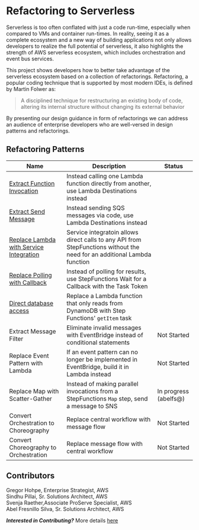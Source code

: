 # Refactoring to Serverless

Serverless is too often conflated with just a code run-time, especially when compared to VMs and container run-times. In reality, seeing it as a complete ecosystem and a new way of building applications not only allows developers to realize the full potential of serverless, it also highlights the strength of AWS serverless ecosystem, which includes orchestration and event bus services.

This project shows developers how to better take advantage of the serverless ecosystem based on a collection of refactorings. Refactoring, a popular coding technique that is supported by most modern IDEs, is defined by Martin Folwer as:

> A disciplined technique for restructuring an existing body of code, altering its internal structure without changing its external behavior

By presenting our design guidance in form of refactorings we can address an audience of enterprise developers who are well-versed in design patterns and refactorings. 

## Refactoring Patterns

| Name | Description | Status |
| ---- | ---- | ---- |
| [Extract Function Invocation](patterns/extract_function_invocation.md) | Instead calling one Lambda function directly from another, use Lambda Destinations instead | 
| [Extract Send Message](patterns/extract_send_message.md) | Instead sending SQS messages via code, use Lambda Destinations instead | 
| [Replace Lambda with Service Integration](patterns/service_integration.md) | Service integratoin allows direct calls to any API from StepFunctions without the need for an additional Lambda function | 
| [Replace Polling with Callback](patterns/replace_polling_with_callback.md) | Instead of polling for results, use StepFunctions Wait for a Callback with the Task Token  |
| [Direct database access](patterns/direct_database_access.md) | Replace a Lambda function that only reads from DynamoDB with Step Functions' `getItem` task  |
| Extract Message Filter | Eliminate invalid messages with EventBridge instead of conditional statements | Not Started | 
| Replace Event Pattern with Lambda | If an event pattern can no longer be implemented in EventBridge, build it in Lambda instead | Not Started |
| Replace Map with Scatter-Gather | Instead of making parallel invocations from a StepFunctions `Map` step, send a message to SNS  | In progress (abelfs@) |
| Convert Orchestration to Choreography | Replace central workflow with message flow  | Not Started |
| Convert Choreography to Orchestration | Replace message flow with central workflow | Not Started |


## Contributors
Gregor Hohpe, Enterprise Strategist, AWS  
Sindhu Pillai, Sr. Solutions Architect, AWS  
Svenja Raether,Associate ProServe Specialist, AWS  
Abel Fresnillo Silva, Sr. Solutions Architect, AWS

***Interested in Contributing?*** 
More details [here](CONTRIBUTING.md)
